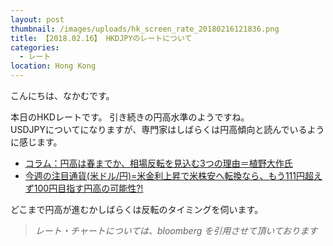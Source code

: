 ```yaml
---
layout: post
thumbnail: /images/uploads/hk_screen_rate_20180216121836.png
title: 【2018.02.16】 HKDJPYのレートについて
categories:
  - レート
location: Hong Kong
---
```

こんにちは、なかむです。

本日のHKDレートです。
引き続きの円高水準のようですね。  
USDJPYについてになりますが、専門家はしばらくは円高傾向と読んでいるように感じます。

* [コラム：円高は春までか、相場反転を見込む3つの理由＝植野大作氏](https://jp.reuters.com/article/column-forexforum-daisaku-ueno-idJPKCN1FY0EO)
* [今週の注目通貨(米ドル/円)=米金利上昇で米株安へ転換なら、もう111円超えず100円目指す円高の可能性?!](https://www.m2j.co.jp/mp/my_fxacademia/read/yoshida_weekly.php)

どこまで円高が進むかしばらくは反転のタイミングを伺います。


> _レート・チャートについては、bloomberg を引用させて頂いております_
